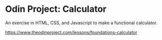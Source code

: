 # Odin Project: Calculator

An exercise in HTML, CSS, and Javascript to make a functional calculator.  

https://www.theodinproject.com/lessons/foundations-calculator
